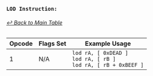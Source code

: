### `LOD Instruction:`
###### [↩ Back to Main Table](../README.md)
|  Opcode  | Flags Set                 | Example Usage           |
|--------- |---------------------------|-------------------------|
|   1      | N/A                       |    `lod rA, [ 0xDEAD ]`<br> `lod rA, [ rB ]`<br> `lod rA, [ rB + 0xBEEF ]` |